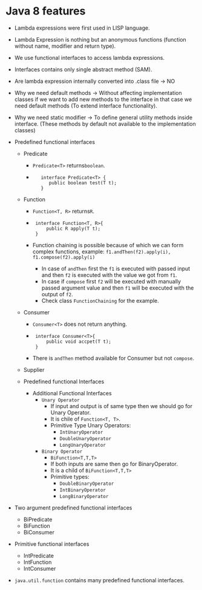 # Java 8 features

 - Lambda expressions were first used in LISP language.
 - Lambda Expression is nothing but an anonymous functions (function without name, modifier and return type).
 - We use functional interfaces to access lambda expressions. 
 - Interfaces contains only single abstract method (SAM).
 - Are lambda expression internally converted into .class file -> NO


 - Why we need default methods -> Without affecting implementation classes if we want to add new methods to the interface in that case we need default methods (To extend interface functionality).
 - Why we need static modifier -> To define general utility methods inside interface. (These methods by default not available to the implementation classes)
 - Predefined functional interfaces
   - Predicate 
     - `Predicate<T>` returns`boolean`.
     - ```
          interface Predicate<T> {
             public boolean test(T t);    
          }
       ```
   - Function
     - `Function<T, R>` returns`R`.
     - ```
        interface Function<T, R>{
            public R apply(T t);
        }
       ```
       
     - Function chaining is possible because of which we can form complex functions, example: <code>f1.andThen(f2).apply(i), f1.compose(f2).apply(i)</code>
       - In case of `andThen` first the `f1` is executed with passed input and then `f2` is executed with the value we got from `f1`.
       - In case if `compose` first `f2` will be executed with manually passed argument value and then `f1` will be executed with the output of `f2`.
       - Check class `FunctionChaining` for the example. 

   - Consumer
     - `Consumer<T>` does not return anything.
     - ```
        interface Consumer<T>{
            public void accpet(T t);
        }
       ``` 
     - There is `andThen` method available for Consumer but not `compose`.
   - Supplier
   - Predefined functional Interfaces
     - Additional Functional Interfaces
       - `Unary Operator` 
         - If input and output is of same type then we should go for Unary Operator.
         - It is chile of `Function<T, T>`.
         - Primitive Type Unary Operators:
           - `IntUnaryOperator`
           - `DoubleUnaryOperator`
           - `LongUnaryOperator`
       - `Binary Operator`
         - `BiFunction<T,T,T>`
         - If both inputs are same then go for BinaryOperator.
         - It is a child of `BiFunction<T,T,T>`
         - Primitive types:
           - `DoubleBinaryOperator` 
           - `IntBinaryOperator`
           - `LongBinaryOperator`
 - Two argument predefined functional interfaces
   - BiPredicate
   - BiFunction
   - BiConsumer
 - Primitive functional interfaces
   - IntPredicate
   - IntFunction
   - IntConsumer
 - `java.util.function` contains many predefined functional interfaces.


